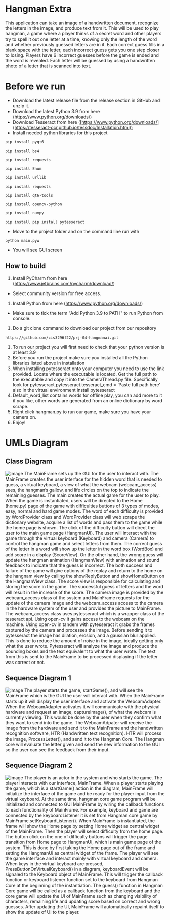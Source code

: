# Hangman Extra
This application can take an image of a handwritten document, recognize the letters in the image, and produce text from it. This will be used to play hangman, a game where a player thinks of a secret word and other players try to spell it out one letter at a time, knowing only the length of the word and whether previously guessed letters are in it. Each correct guess fills in a blank space with the letter, each incorrect guess gets you one step closer to losing. Players have 6 incorrect guesses before the game is ended and the word is revealed. Each letter will be guessed by using a handwritten photo of a letter that is scanned into text.

# Before we run
- Download the latest release file from the release section in GitHub and unzip it.
- Download the latest Python 3.9 from here (https://www.python.org/downloads/)
- Download Tesseract from here ([https://www.python.org/downloads/](https://tesseract-ocr.github.io/tessdoc/Installation.html))
- Install needed python libraries for this project

```
pip install pyqt6
```
```
pip install bs4
```
```
pip install requests
```
```
pip install Enum
```
```
pip install urllib
```
```
pip install requests
```
```
pip install qt6-tools
```
```
pip install opencv-python
```
```
pip install numpy
```
```
pip install pip install pytesseract
```

- Move to the project folder and on the command line run with
```
python main.pyw
```
- You will see GUI screen

## How to build
1. Install PyCharm from here (https://www.jetbrains.com/pycharm/download/)
  - Select community version for free access.
1. Install Python from here (https://www.python.org/downloads/)
  - Make sure to tick the term "Add Python 3.9 to PATH" to run Python from console.
1. Do a git clone command to download our project from our repository  
```
https://github.com/cis3296f22/prj-04-hangmanai.git
```
1. To run our project you will first need to check that your python version is at least 3.9
1. Before you run the project make sure you installed all the Python libraries listed above in installation 
1. When installing pytesseract onto your computer you need to use the link provided. Locate where the executable is located. Get the full path to the executable and copy it into the CameraThread.py file. Specifically look for pytesseract.pytesseract.tesseract_cmd = ‘Paste full path here’ also in the virtual environment install pytesseract
1. Default_word_list contains words for offline play, you can add more to it if you like, other words are generated from an online dictionary by word scrape.
1. Right click hangman.py to run our game, make sure you have your camera on.
1. Enjoy!


# UMLs Diagram
## Class Diagram
![image](https://user-images.githubusercontent.com/71058334/204118142-93484e20-5783-496f-8baa-1788ae630331.png)
The MainFrame sets up the GUI for the user to interact with. The MainFrame creates the user interface for the hidden word that is needed to guess, a virtual keyboard, a view of what the webcam (webcam_access) sees, the hangman’s gallow, and life circles on the top to indicate the remaining guesses. The main creates the actual game for the user to play. When the game is instantiated, users will be directed to the Home (home.py) page of the game with difficulties buttons of 3 types of modes, easy, normal and hard game modes. The word of each difficulty is provided by WordProvider class and WordProvider class will web scrape the dictionary website, acquire a list of words and pass them to the game while the home page is shown. The click of the difficulty button will direct the user to the main game page (HangmanUi). The user will interact with the game through the virtual keyboard (Keyboard) and camera (Camera) to control the hangman game and select letters from them. The correct guess of the letter in a word will show up the letter in the word box (WordBox) and add score in a display (ScoreView). On the other hand, the wrong guess will update the hangman animation (HangmanView) with animation and sound feedback to indicate that the guess is incorrect. The both success and failure of the game will give options of the replay and return to the home on the hangnam view by calling the showReplyButton and showHomeButton on the HangmanView class. The score view is responsible for calculating and storing the score in the game. The successful guess of letters and the word will result in the increase of the score. The camera image is provided by the webcam_access class of the system and MainFrame requests for the update of the camera image and the webcam_access access to the camera in the hardware system of the user and provides the picture to MainFrame. The webcam_access class uses pytesseract which is a wrapper class of the tesseract api. Using open-cv it gains access to the webcam on the machine. Using open-cv in tandem with pytesseract it grabs the frames captured by the camera and processes the image. Before sending it to pytesseract the image has dilation, erosion, and a gaussian blur applied. This is done to reduce the amount of noise in the image, ideally getting only what the user wrote. Pytesseract will analyze the image and produce the bounding boxes and the text equivalent to what the user wrote. The text from this is sent to the MainFrame to be processed displaying if the letter was correct or not. 


## Sequence Diagram 1
![image](https://user-images.githubusercontent.com/71058334/204118111-b7e76a52-f04c-4970-b6a7-06deef035314.png)
The player starts the game, startGame(), and will see the MainFrame which is the GUI the user will interact with. When the MainFrame starts up it will display the user interface and activate the WebcamAdapter. When the WebcamAdapter activates it will communicate with the physical hardware and request an image, captureImage(), of what the webcam is currently viewing. This would be done by the user when they confirm what they want to send into the game. The WebcamAdpater will receive the image from the hardware and send it to the MainFrame and the handwritten recognition software, HTR (Handwritten text recognition). HTR will process the image, ProcessLetter(), and send it to the Hangman Core. The Hangman core will evaluate the letter given and send the new information to the GUI so the user can see the feedback from their input.  

## Sequence Diagram 2
![image](https://user-images.githubusercontent.com/71058334/204118131-e0a39d93-64fa-4964-b5ec-5708f4a57f11.png)
The player is an actor in the system and who starts the game. The player interacts with our interface, MainFrame. When a player starts playing the game, which is a startGame() action in the diagram, MainFrame will initialize the interface of the game and be ready for the player input from the virtual keyboard. At the same time, hangman core game program will be initialized and connected to GUI MainFrame by wiring the callback functions to each functionality of MainFrame. For example, keyboard and game are connected by the keyboardListener it is set from Hangman core game by MainFrame.setKeyboardListener(). When MainFrame is instantiated, the frame will show the Home page by setting Home widget as central widget of the MainFrame. Then the player will select difficulty from the home page. The button click on the one of difficulty buttons will trigger the page transition from Home page to HangmanUi, which is main game page of the system. This is done by first taking the Home page out of the frame and setting the HangmanUi as central widget of the frame. The player will see the game interface and interact mainly with virtual keyboard and camera. When keys in the virtual keyboard are pressed, PressButtonOnVirtualKeyboard() in a diagram, keyboardEvent will be signaled to the Keyboard object of MainFrame. This will trigger the callback function or keyboard listener function set to the keyboard from Hangman Core at the beginning of the instantiation. The guess() function in Hangman Core game will be called as a callback function from the keyboard and the core game will update the UI of MainFrame such as changing visibility of characters, remaining life and updating score based on correct and wrong guesses. After updating the UI, MainFrame will automatically repaint itself to show the update of UI to the player.

